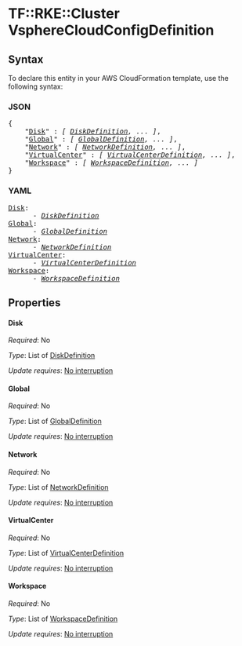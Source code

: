 # TF::RKE::Cluster VsphereCloudConfigDefinition

## Syntax

To declare this entity in your AWS CloudFormation template, use the following syntax:

### JSON

<pre>
{
    "<a href="#disk" title="Disk">Disk</a>" : <i>[ <a href="diskdefinition.md">DiskDefinition</a>, ... ]</i>,
    "<a href="#global" title="Global">Global</a>" : <i>[ <a href="globaldefinition.md">GlobalDefinition</a>, ... ]</i>,
    "<a href="#network" title="Network">Network</a>" : <i>[ <a href="networkdefinition.md">NetworkDefinition</a>, ... ]</i>,
    "<a href="#virtualcenter" title="VirtualCenter">VirtualCenter</a>" : <i>[ <a href="virtualcenterdefinition.md">VirtualCenterDefinition</a>, ... ]</i>,
    "<a href="#workspace" title="Workspace">Workspace</a>" : <i>[ <a href="workspacedefinition.md">WorkspaceDefinition</a>, ... ]</i>
}
</pre>

### YAML

<pre>
<a href="#disk" title="Disk">Disk</a>: <i>
      - <a href="diskdefinition.md">DiskDefinition</a></i>
<a href="#global" title="Global">Global</a>: <i>
      - <a href="globaldefinition.md">GlobalDefinition</a></i>
<a href="#network" title="Network">Network</a>: <i>
      - <a href="networkdefinition.md">NetworkDefinition</a></i>
<a href="#virtualcenter" title="VirtualCenter">VirtualCenter</a>: <i>
      - <a href="virtualcenterdefinition.md">VirtualCenterDefinition</a></i>
<a href="#workspace" title="Workspace">Workspace</a>: <i>
      - <a href="workspacedefinition.md">WorkspaceDefinition</a></i>
</pre>

## Properties

#### Disk

_Required_: No

_Type_: List of <a href="diskdefinition.md">DiskDefinition</a>

_Update requires_: [No interruption](https://docs.aws.amazon.com/AWSCloudFormation/latest/UserGuide/using-cfn-updating-stacks-update-behaviors.html#update-no-interrupt)

#### Global

_Required_: No

_Type_: List of <a href="globaldefinition.md">GlobalDefinition</a>

_Update requires_: [No interruption](https://docs.aws.amazon.com/AWSCloudFormation/latest/UserGuide/using-cfn-updating-stacks-update-behaviors.html#update-no-interrupt)

#### Network

_Required_: No

_Type_: List of <a href="networkdefinition.md">NetworkDefinition</a>

_Update requires_: [No interruption](https://docs.aws.amazon.com/AWSCloudFormation/latest/UserGuide/using-cfn-updating-stacks-update-behaviors.html#update-no-interrupt)

#### VirtualCenter

_Required_: No

_Type_: List of <a href="virtualcenterdefinition.md">VirtualCenterDefinition</a>

_Update requires_: [No interruption](https://docs.aws.amazon.com/AWSCloudFormation/latest/UserGuide/using-cfn-updating-stacks-update-behaviors.html#update-no-interrupt)

#### Workspace

_Required_: No

_Type_: List of <a href="workspacedefinition.md">WorkspaceDefinition</a>

_Update requires_: [No interruption](https://docs.aws.amazon.com/AWSCloudFormation/latest/UserGuide/using-cfn-updating-stacks-update-behaviors.html#update-no-interrupt)

